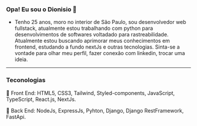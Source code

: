### Opa! Eu sou o Dionisio 👋

- Tenho 25 anos, moro no interior de São Paulo, sou desenvolvedor web fullstack, atualmente estou trabalhando com python para desenvolvimentos de softwares voltadado para rastreabilidade.
Atualmente estou buscando aprimorar meus conhecimentos em frontend, estudando a fundo nextJs e outras tecnologias. Sinta-se a vontade para olhar meu perfil, fazer conexão com linkedin, trocar uma ideia.
  

<hr />
<h3>Teconologias</h3>
🔭 Front End: HTML5, CSS3, Tailwind, Styled-components, JavaScript, TypeScript, React.js, NextJs.


🔭 Back End: NodeJs, ExpressJs, Pyhton, Django, Django RestFramework, FastApi.
